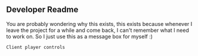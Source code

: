 ## Developer Readme

You are probably wondering why this exists, this exists
because whenever I leave the project for a while and
come back, I can't remember what I need to work on.
So I just use this as a message box for myself :)

`Client player controls`